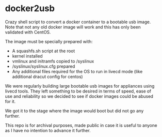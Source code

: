 # docker2usb

Crazy shell script to convert a docker container to a bootable usb image.
Note that not any old docker image will work and this has only been validated with CentOS.

The image must be specially prepared with:
- A squashfs.sh script at the root
- kernel installed
- vmlinux and initramfs copied to /syslinux
- /syslinux/syslinux.cfg prepared
- Any additional files required for the OS to run in livecd mode (like additional dracut config for centos)

We were regularly building large bootable usb images for appliances using livecd tools.
They left something to be desired in terms of speed, ease of use and reliability so we decided to see if docker images could be abused for it.

We got it to the stage where the image would boot but did not go any further.

This repo is for archival purposes, made public in case it is useful to anyone as I have no intention to advance it further.
